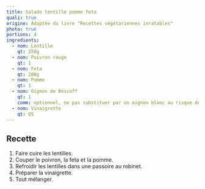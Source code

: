 ```yaml
---
title: Salade lentille pomme feta
quali: true
origine: Adaptée du livre "Recettes végétariennes inratables"
photo: true
portions: 4
ingredients:
  - nom: Lentille
    qt: 250g
  - nom: Poivron rouge
    qt: 1
  - nom: Feta
    qt: 200g
  - nom: Pomme
    qt: 1
  - nom: Oignon de Roscoff
    qt: 1
    comm: optionnel, ne pas substituer par un oignon blanc au risque de tuer la salade
  - nom: Vinaigrette
    qt: QS
---
```


Recette
-------

1. Faire cuire les lentilles.
2. Couper le poivron, la feta et la pomme.
3. Refroidir les lentilles dans une passoire au robinet.
4. Préparer la vinaigrette.
5. Tout mélanger.
